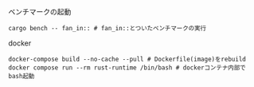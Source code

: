 ベンチマークの起動
```shell
cargo bench -- fan_in:: # fan_in::とついたベンチマークの実行
```

docker
```shell
docker-compose build --no-cache --pull # Dockerfile(image)をrebuild
docker compose run --rm rust-runtime /bin/bash # dockerコンテナ内部でbash起動
```
